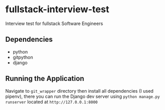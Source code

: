 # fullstack-interview-test
Interview test for fullstack Software Engineers

## Dependencies
- python
- gitpython
- django

## Running the Application
Navigate to `git_wrapper` directory then install all dependencies (I used pipenv), there you can run the Django dev server using `python manage.py runserver` located at `http://127.0.0.1:8000`